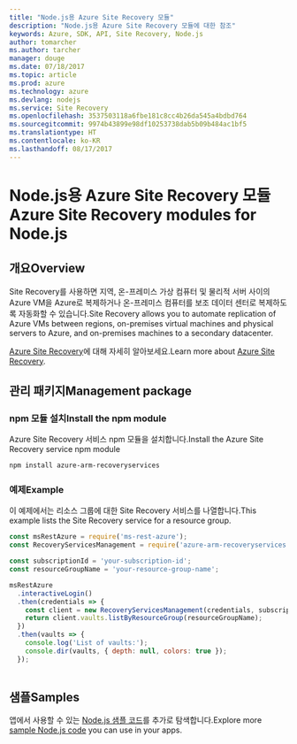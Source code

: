 ```yaml
---
title: "Node.js용 Azure Site Recovery 모듈"
description: "Node.js용 Azure Site Recovery 모듈에 대한 참조"
keywords: Azure, SDK, API, Site Recovery, Node.js
author: tomarcher
ms.author: tarcher
manager: douge
ms.date: 07/18/2017
ms.topic: article
ms.prod: azure
ms.technology: azure
ms.devlang: nodejs
ms.service: Site Recovery
ms.openlocfilehash: 3537503118a6fbe181c8cc4b26da545a4bdbd764
ms.sourcegitcommit: 9974b43899e98df10253738dab5b09b484ac1bf5
ms.translationtype: HT
ms.contentlocale: ko-KR
ms.lasthandoff: 08/17/2017
---
```

# <a name="azure-site-recovery-modules-for-nodejs"></a><span data-ttu-id="f8c0a-104">Node.js용 Azure Site Recovery 모듈</span><span class="sxs-lookup"><span data-stu-id="f8c0a-104">Azure Site Recovery modules for Node.js</span></span>

## <a name="overview"></a><span data-ttu-id="f8c0a-105">개요</span><span class="sxs-lookup"><span data-stu-id="f8c0a-105">Overview</span></span>

<span data-ttu-id="f8c0a-106">Site Recovery를 사용하면 지역, 온-프레미스 가상 컴퓨터 및 물리적 서버 사이의 Azure VM을 Azure로 복제하거나 온-프레미스 컴퓨터를 보조 데이터 센터로 복제하도록 자동화할 수 있습니다.</span><span class="sxs-lookup"><span data-stu-id="f8c0a-106">Site Recovery allows you to automate replication of Azure VMs between regions, on-premises virtual machines and physical servers to Azure, and on-premises machines to a secondary datacenter.</span></span>

<span data-ttu-id="f8c0a-107">[Azure Site Recovery](https://docs.microsoft.com/azure/site-recovery/site-recovery-overview)에 대해 자세히 알아보세요.</span><span class="sxs-lookup"><span data-stu-id="f8c0a-107">Learn more about [Azure Site Recovery](https://docs.microsoft.com/azure/site-recovery/site-recovery-overview).</span></span>

## <a name="management-package"></a><span data-ttu-id="f8c0a-108">관리 패키지</span><span class="sxs-lookup"><span data-stu-id="f8c0a-108">Management package</span></span>

### <a name="install-the-npm-module"></a><span data-ttu-id="f8c0a-109">npm 모듈 설치</span><span class="sxs-lookup"><span data-stu-id="f8c0a-109">Install the npm module</span></span>

<span data-ttu-id="f8c0a-110">Azure Site Recovery 서비스 npm 모듈을 설치합니다.</span><span class="sxs-lookup"><span data-stu-id="f8c0a-110">Install the Azure Site Recovery service npm module</span></span>

```bash
npm install azure-arm-recoveryservices
```

### <a name="example"></a><span data-ttu-id="f8c0a-111">예제</span><span class="sxs-lookup"><span data-stu-id="f8c0a-111">Example</span></span>

<span data-ttu-id="f8c0a-112">이 예제에서는 리소스 그룹에 대한 Site Recovery 서비스를 나열합니다.</span><span class="sxs-lookup"><span data-stu-id="f8c0a-112">This example lists the Site Recovery service for a resource group.</span></span>

```javascript
const msRestAzure = require('ms-rest-azure');
const RecoveryServicesManagement = require('azure-arm-recoveryservices');

const subscriptionId = 'your-subscription-id';
const resourceGroupName = 'your-resource-group-name';

msRestAzure
  .interactiveLogin()
  .then(credentials => {
    const client = new RecoveryServicesManagement(credentials, subscriptionId);
    return client.vaults.listByResourceGroup(resourceGroupName);
  })
  .then(vaults => {
    console.log('List of vaults:');
    console.dir(vaults, { depth: null, colors: true });
  });
  
```

## <a name="samples"></a><span data-ttu-id="f8c0a-113">샘플</span><span class="sxs-lookup"><span data-stu-id="f8c0a-113">Samples</span></span>

<span data-ttu-id="f8c0a-114">앱에서 사용할 수 있는 [Node.js 샘플 코드](https://azure.microsoft.com/resources/samples/?platform=nodejs)를 추가로 탐색합니다.</span><span class="sxs-lookup"><span data-stu-id="f8c0a-114">Explore more [sample Node.js code](https://azure.microsoft.com/resources/samples/?platform=nodejs) you can use in your apps.</span></span>
